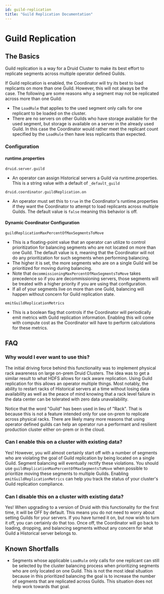 ```yaml
---
id: guild-replication
title: "Guild Replication Documentation"
---
```


<!--
  ~ Licensed to the Apache Software Foundation (ASF) under one
  ~ or more contributor license agreements.  See the NOTICE file
  ~ distributed with this work for additional information
  ~ regarding copyright ownership.  The ASF licenses this file
  ~ to you under the Apache License, Version 2.0 (the
  ~ "License"); you may not use this file except in compliance
  ~ with the License.  You may obtain a copy of the License at
  ~
  ~   http://www.apache.org/licenses/LICENSE-2.0
  ~
  ~ Unless required by applicable law or agreed to in writing,
  ~ software distributed under the License is distributed on an
  ~ "AS IS" BASIS, WITHOUT WARRANTIES OR CONDITIONS OF ANY
  ~ KIND, either express or implied.  See the License for the
  ~ specific language governing permissions and limitations
  ~ under the License.
  -->
# Guild Replication

## The Basics 

Guild replication is a way for a Druid Cluster to make its best effort to replicate segments across multiple operator defined Guilds.

If Guild replication is enabled, the Coordinator will try its best to load replicants on more than one Guild. However, this will not always be the case. The following are some reasons why a segment may not be replicated across more than one Guild:
* The `LoadRule` that applies to the used segment only calls for one replicant to be loaded on the cluster.
* There are no servers on other Guilds who have storage available for the used segment, but storage is available on a server in the already used Guild. In this case the Coordinator would rather meet the replicant count specified by the `LoadRule` then have less replicants than expected.

### Configuration

#### runtime.properties

`druid.server.guild`

* An operator can assign Historical servers a Guild via runtime.properties. This is a string value with a default of `_default_guild`

`druid.coordinator.guildReplication.on`

* An operator must set this to `true` in the Coordinator's runtime.properties if they want the Coordinator to attempt to load replicants across multiple Guilds. The default value is `false` meaning this behavior is off.

#### Dynamic Coordinator Configuration

`guildReplicationMaxPercentOfMaxSegmentsToMove`

* This is a floating-point value that an operator can utilize to control prioritization for balancing segments who are not located on more than one Guild. The default value is `0`, meaning that the Coordinator will not do any prioritization for such segments when performing balancing.
* The higher it is set, the more segments who are on a single Guild will be prioritized for moving during balancing.
* Note that `decommissioningMaxPercentOfMaxSegmentsToMove` takes precedence so if you are decommissioning servers, those segments will be treated with a higher priority if you are using that configuration.
* If all of your segments live on more than one Guild, balancing will happen without concern for Guild replication state.

`emitGuildReplicationMetrics`

* This is a boolean flag that controls if the Coordinator will periodically emit metrics with Guild replication information. Enabling this will come with compute cost as the Coordinator will have to perform calculations for these metrics.

## FAQ

### Why would I ever want to use this?

The initial driving force behind this functionality was to implement physical rack awareness on large on-prem Druid Clusters. The idea was to get a similar result to what HDFS allows for rack aware replication. Using Guild replication for this allows an operator multiple things. Most notably, the ability to restart racks of Historical servers at a time without losing data availability as well as the peace of mind knowing that a rack level failure in the data center can be tolerated with zero data unavailability.

Notice that the word "Guild" has been used in lieu of "Rack". That is because this is not a feature intended only for use on-prem to replicate across physical racks. There are likely many more reasons that using operator defined guilds can help an operator run a performant and resilient production cluster either on-prem or in the cloud.

### Can I enable this on a cluster with existing data?

Yes! However, you will almost certainly start off with a number of segments who are violating the goal of Guild replication by being located on a single Guild. Segment balancing will eventually rectify these violations. You should use `guildReplicationMaxPercentOfMaxSegmentsToMove` when possible to prioritize moving these segments to multiple Guilds. Enabling `emitGuildReplicationMetrics` can help you track the status of your cluster's Guild replication compliance.

### Can I disable this on a cluster with existing data?

Yes! When upgrading to a version of Druid with this functionality for the first time, it will be OFF by default. This means you do not need to worry about setting Guilds for your servers. If you have turned it on, but now wish to turn it off, you can certainly do that too. Once off, the Coordinator will go back to loading, dropping, and balancing segments without any concern for what Guild a Historical server belongs to.

## Known Shortfalls

* Segments whose applicable `LoadRule` only calls for one replicant can still be selected by the cluster balancing process when prioritizing segments who are only located on one Guild. This is not the most ideal situation because in this prioritized balancing the goal is to increase the number of segments that are replicated across Guilds. This situation does not help work towards that goal.